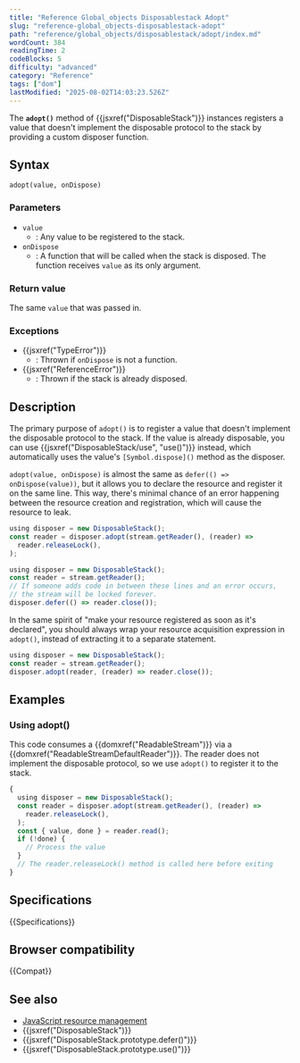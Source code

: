 ```yaml
---
title: "Reference Global_objects Disposablestack Adopt"
slug: "reference-global_objects-disposablestack-adopt"
path: "reference/global_objects/disposablestack/adopt/index.md"
wordCount: 384
readingTime: 2
codeBlocks: 5
difficulty: "advanced"
category: "Reference"
tags: ["dom"]
lastModified: "2025-08-02T14:03:23.526Z"
---
```



The **`adopt()`** method of {{jsxref("DisposableStack")}} instances registers a value that doesn't implement the disposable protocol to the stack by providing a custom disposer function.

## Syntax

```js-nolint
adopt(value, onDispose)
```

### Parameters

- `value`
  - : Any value to be registered to the stack.
- `onDispose`
  - : A function that will be called when the stack is disposed. The function receives `value` as its only argument.

### Return value

The same `value` that was passed in.

### Exceptions

- {{jsxref("TypeError")}}
  - : Thrown if `onDispose` is not a function.
- {{jsxref("ReferenceError")}}
  - : Thrown if the stack is already disposed.

## Description

The primary purpose of `adopt()` is to register a value that doesn't implement the disposable protocol to the stack. If the value is already disposable, you can use {{jsxref("DisposableStack/use", "use()")}} instead, which automatically uses the value's `[Symbol.dispose]()` method as the disposer.

`adopt(value, onDispose)` is almost the same as `defer(() => onDispose(value))`, but it allows you to declare the resource and register it on the same line. This way, there's minimal chance of an error happening between the resource creation and registration, which will cause the resource to leak.

```js example-good
using disposer = new DisposableStack();
const reader = disposer.adopt(stream.getReader(), (reader) =>
  reader.releaseLock(),
);
```

```js example-bad
using disposer = new DisposableStack();
const reader = stream.getReader();
// If someone adds code in between these lines and an error occurs,
// the stream will be locked forever.
disposer.defer(() => reader.close());
```

In the same spirit of "make your resource registered as soon as it's declared", you should always wrap your resource acquisition expression in `adopt()`, instead of extracting it to a separate statement.

```js example-bad
using disposer = new DisposableStack();
const reader = stream.getReader();
disposer.adopt(reader, (reader) => reader.close());
```

## Examples

### Using adopt()

This code consumes a {{domxref("ReadableStream")}} via a {{domxref("ReadableStreamDefaultReader")}}. The reader does not implement the disposable protocol, so we use `adopt()` to register it to the stack.

```js
{
  using disposer = new DisposableStack();
  const reader = disposer.adopt(stream.getReader(), (reader) =>
    reader.releaseLock(),
  );
  const { value, done } = reader.read();
  if (!done) {
    // Process the value
  }
  // The reader.releaseLock() method is called here before exiting
}
```

## Specifications

{{Specifications}}

## Browser compatibility

{{Compat}}

## See also

- [JavaScript resource management](/en-US/docs/Web/JavaScript/Guide/Resource_management)
- {{jsxref("DisposableStack")}}
- {{jsxref("DisposableStack.prototype.defer()")}}
- {{jsxref("DisposableStack.prototype.use()")}}
